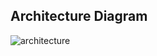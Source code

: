 ## Architecture Diagram
![architecture](https://github.com/user-attachments/assets/119a77cb-eab8-4fb6-a22c-8ce813479036)
